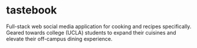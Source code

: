 # tastebook
Full-stack web social media application for cooking and recipes specifically. Geared towards college (UCLA) students to expand their cuisines and elevate their off-campus dining experience. 
